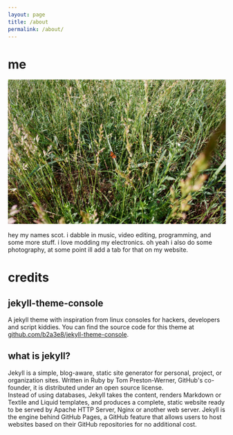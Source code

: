 ```yaml
---
layout: page
title: /about
permalink: /about/
---
```


# me
<img src='https://github.com/scotdotwtf/blog/blob/main/_assets/me.jpg?raw=true' alt='photo of a butterfly, by me. please dont steal lol.'>

hey my names scot. i dabble in music, video editing, programming, and some more stuff. i love modding my electronics. oh yeah i also do some photography, at some point ill add a tab for that on my website.

# credits

## jekyll-theme-console
A jekyll theme with inspiration from linux consoles for hackers, developers and script kiddies.
You can find the source code for this theme at [github.com/b2a3e8/jekyll-theme-console](https://github.com/b2a3e8/jekyll-theme-console).

## what is jekyll?
Jekyll is a simple, blog-aware, static site generator for personal, project, or organization sites. Written in Ruby by Tom Preston-Werner, GitHub's co-founder, it is distributed under an open source license.
<br />Instead of using databases, Jekyll takes the content, renders Markdown or Textile and Liquid templates, and produces a complete, static website ready to be served by Apache HTTP Server, Nginx or another web server. Jekyll is the engine behind GitHub Pages, a GitHub feature that allows users to host websites based on their GitHub repositories for no additional cost.
